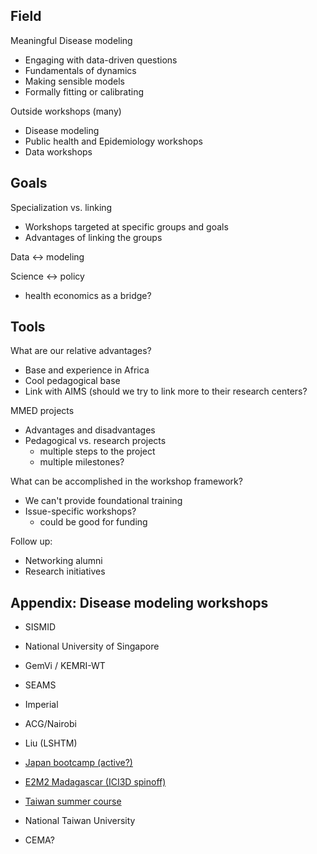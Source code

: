 
## Field

Meaningful Disease modeling
* Engaging with data-driven questions
* Fundamentals of dynamics
* Making sensible models
* Formally fitting or calibrating

Outside workshops (many)
* Disease modeling
* Public health and Epidemiology workshops
* Data workshops

## Goals

Specialization vs. linking
* Workshops targeted at specific groups and goals
* Advantages of linking the groups

Data ↔ modeling

Science ↔ policy
* health economics as a bridge?

## Tools

What are our relative advantages?
* Base and experience in Africa
* Cool pedagogical base
* Link with AIMS (should we try to link more to their research centers?

MMED projects
* Advantages and disadvantages
* Pedagogical vs. research projects
	* multiple steps to the project
	* multiple milestones?

What can be accomplished in the workshop framework?
* We can't provide foundational training
* Issue-specific workshops?
	* could be good for funding

Follow up:
* Networking alumni
* Research initiatives

## Appendix: Disease modeling workshops

* SISMID
* National University of Singapore
* GemVi / KEMRI-WT
* SEAMS
* Imperial
* ACG/Nairobi
* Liu (LSHTM)
* [Japan bootcamp (active?)](https://idmodelcourse2019.jimdofree.com/)
* [E2M2 Madagascar (ICI3D spinoff)](https://e2m2.org/)
* [Taiwan summer course](https://ncts.ntu.edu.tw/templet1_2/index.php?nid=98&bid=11)
* National Taiwan University

* CEMA?

